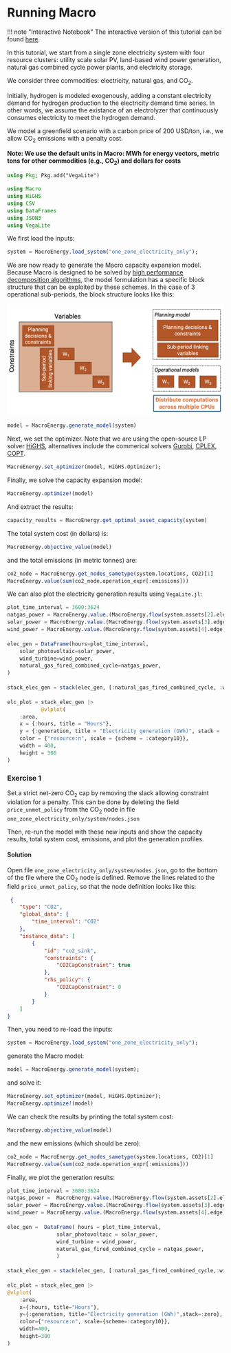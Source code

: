 
# Running Macro

!!! note "Interactive Notebook"
    The interactive version of this tutorial can be found [here](https://github.com/macroenergy/Macro/tree/main/tutorials/tutorial_2_running_macro.ipynb).

In this tutorial, we start from a single zone electricity system with four resource clusters: utility scale solar PV, land-based wind power generation, natural gas combined cycle power plants, and electricity storage. 

We consider three commodities: electricity, natural gas, and $\text{CO}_2$. 

Initially, hydrogen is modeled exogenously, adding a constant electricity demand for hydrogen production to the electricity demand time series. In other words, we assume the existance of an electrolyzer that continuously consumes electricity to meet the hydrogen demand.

We model a greenfield scenario with a carbon price of 200 USD/ton, i.e., we allow $\text{CO}_2$ emissions with a penalty cost.

**Note: We use the default units in Macro: MWh for energy vectors, metric tons for other commodities (e.g., $\text{CO}_2$) and dollars for costs**

```julia
using Pkg; Pkg.add("VegaLite")
```

```julia
using Macro
using HiGHS
using CSV
using DataFrames
using JSON3
using VegaLite
```

We first load the inputs:

```julia
system = MacroEnergy.load_system("one_zone_electricity_only");
```

We are now ready to generate the Macro capacity expansion model. Because Macro is designed to be solved by [high performance decomposition algorithms](https://arxiv.org/abs/2403.02559), the model formulation has a specific block structure that can be exploited by these schemes. In the case of 3 operational sub-periods, the block structure looks like this:

![model_structure](../images/model_structure.png)

```julia
model = MacroEnergy.generate_model(system)
```

Next, we set the optimizer. Note that we are using the open-source LP solver [HiGHS](https://highs.dev/), alternatives include the commerical solvers [Gurobi](https://www.gurobi.com/), [CPLEX](https://www.ibm.com/products/ilog-cplex-optimization-studio), [COPT](https://www.copt.de/).

```julia
MacroEnergy.set_optimizer(model, HiGHS.Optimizer);
```

Finally, we solve the capacity expansion model:

```julia
MacroEnergy.optimize!(model)
```

And extract the results:

```julia
capacity_results = MacroEnergy.get_optimal_asset_capacity(system)
```

The total system cost (in dollars) is:

```julia
MacroEnergy.objective_value(model)
```

and the total emissions (in metric tonnes) are:

```julia
co2_node = MacroEnergy.get_nodes_sametype(system.locations, CO2)[1]
MacroEnergy.value(sum(co2_node.operation_expr[:emissions]))
```

We can also plot the electricity generation results using `VegaLite.jl`:

```julia
plot_time_interval = 3600:3624
natgas_power = MacroEnergy.value.(MacroEnergy.flow(system.assets[2].elec_edge)).data[plot_time_interval] / 1e3;
solar_power = MacroEnergy.value.(MacroEnergy.flow(system.assets[3].edge)).data[plot_time_interval] / 1e3;
wind_power = MacroEnergy.value.(MacroEnergy.flow(system.assets[4].edge)).data[plot_time_interval] / 1e3;

elec_gen = DataFrame(hours=plot_time_interval,
    solar_photovoltaic=solar_power,
    wind_turbine=wind_power,
    natural_gas_fired_combined_cycle=natgas_power,
)

stack_elec_gen = stack(elec_gen, [:natural_gas_fired_combined_cycle, :wind_turbine, :solar_photovoltaic], variable_name=:resource, value_name=:generation);

elc_plot = stack_elec_gen |>
           @vlplot(
    :area,
    x = {:hours, title = "Hours"},
    y = {:generation, title = "Electricity generation (GWh)", stack = :zero},
    color = {"resource:n", scale = {scheme = :category10}},
    width = 400,
    height = 300
)
```

### Exercise 1
Set a strict net-zero $\text{CO}_2$ cap by removing the slack allowing constraint violation for a penalty. This can be done by deleting the field `price_unmet_policy` from the $\text{CO}_2$ node in file `one_zone_electricity_only/system/nodes.json`

Then, re-run the model with these new inputs and show the capacity results, total system cost, emissions, and plot the generation profiles.

#### Solution

Open file `one_zone_electricity_only/system/nodes.json`, go to the bottom of the file where the $\text{CO}_2$ node is defined. Remove the lines related to the field `price_unmet_policy`, so that the node definition looks like this:

```json
 {
    "type": "CO2",
    "global_data": {
        "time_interval": "CO2"
    },
    "instance_data": [
        {
            "id": "co2_sink",
            "constraints": {
                "CO2CapConstraint": true
            },
            "rhs_policy": {
                "CO2CapConstraint": 0
            }   
        }
    ]
}
```
Then, you need to re-load the inputs:
```julia
system = MacroEnergy.load_system("one_zone_electricity_only");
```
generate the Macro model:
```julia
model = MacroEnergy.generate_model(system);
```
and solve it:
```julia
MacroEnergy.set_optimizer(model, HiGHS.Optimizer);
MacroEnergy.optimize!(model)
```
We can check the results by printing the total system cost:
```julia
MacroEnergy.objective_value(model)
```
and the new emissions (which should be zero):
```julia
co2_node = MacroEnergy.get_nodes_sametype(system.locations, CO2)[1]
MacroEnergy.value(sum(co2_node.operation_expr[:emissions]))
```
Finally, we plot the generation results:
```julia
plot_time_interval = 3600:3624
natgas_power =  MacroEnergy.value.(MacroEnergy.flow(system.assets[2].elec_edge)).data[plot_time_interval]/1e3;
solar_power = MacroEnergy.value.(MacroEnergy.flow(system.assets[3].edge)).data[plot_time_interval]/1e3;
wind_power = MacroEnergy.value.(MacroEnergy.flow(system.assets[4].edge)).data[plot_time_interval]/1e3;

elec_gen =  DataFrame( hours = plot_time_interval, 
                solar_photovoltaic = solar_power,
                wind_turbine = wind_power,
                natural_gas_fired_combined_cycle = natgas_power,
                )

stack_elec_gen = stack(elec_gen, [:natural_gas_fired_combined_cycle,:wind_turbine,:solar_photovoltaic], variable_name=:resource, value_name=:generation);

elc_plot = stack_elec_gen |> 
@vlplot(
    :area,
    x={:hours, title="Hours"},
    y={:generation, title="Electricity generation (GWh)",stack=:zero},
    color={"resource:n", scale={scheme=:category10}},
    width=400,
    height=300
)
```


